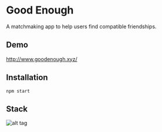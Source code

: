 # Good Enough
A matchmaking app to help users find compatible friendships.

## Demo
http://www.goodenough.xyz/

## Installation
    npm start

## Stack
![alt tag](http://joshuagish.com/other/dev/stacks/mern.png)

